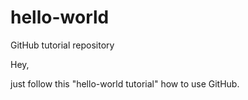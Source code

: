 # hello-world
GitHub tutorial repository

Hey,

just follow this "hello-world tutorial" how to use GitHub.
